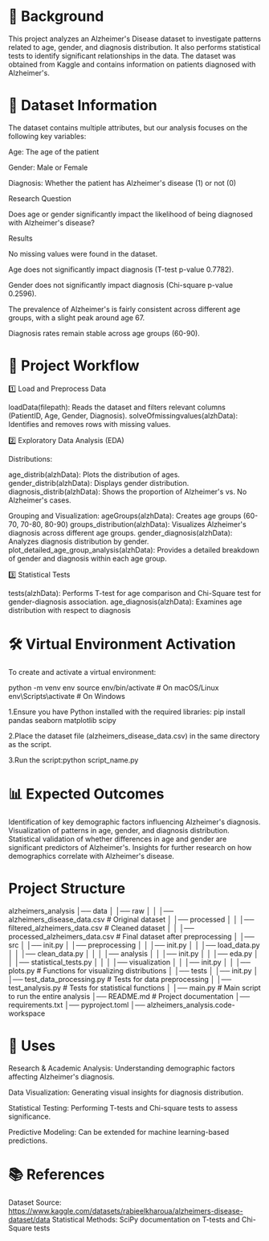 # 📌 Background

This project analyzes an Alzheimer's Disease dataset to investigate patterns related to age, gender, and diagnosis distribution. It also performs statistical tests to identify significant relationships in the data. The dataset was obtained from Kaggle and contains information on patients diagnosed with Alzheimer's.

# 📂 Dataset Information

The dataset contains multiple attributes, but our analysis focuses on the following key variables:

Age: The age of the patient

Gender: Male or Female

Diagnosis: Whether the patient has Alzheimer's disease (1) or not (0)

Research Question

Does age or gender significantly impact the likelihood of being diagnosed with Alzheimer's disease?

Results

No missing values were found in the dataset.

Age does not significantly impact diagnosis (T-test p-value 0.7782).

Gender does not significantly impact diagnosis (Chi-square p-value 0.2596).

The prevalence of Alzheimer's is fairly consistent across different age groups, with a slight peak around age 67.

Diagnosis rates remain stable across age groups (60-90).

# 🚀 Project Workflow

1️⃣ Load and Preprocess Data

loadData(filepath): Reads the dataset and filters relevant columns (PatientID, Age, Gender, Diagnosis). solveOfmissingvalues(alzhData): Identifies and removes rows with missing values.

2️⃣ Exploratory Data Analysis (EDA)

Distributions:

age_distrib(alzhData): Plots the distribution of ages. gender_distrib(alzhData): Displays gender distribution. diagnosis_distrib(alzhData): Shows the proportion of Alzheimer's vs. No Alzheimer's cases.

Grouping and Visualization: ageGroups(alzhData): Creates age groups (60-70, 70-80, 80-90) groups_distribution(alzhData): Visualizes Alzheimer's diagnosis across different age groups. gender_diagnosis(alzhData): Analyzes diagnosis distribution by gender. plot_detailed_age_group_analysis(alzhData): Provides a detailed breakdown of gender and diagnosis within each age group.

3️⃣ Statistical Tests

tests(alzhData): Performs T-test for age comparison and Chi-Square test for gender-diagnosis association. age_diagnosis(alzhData): Examines age distribution with respect to diagnosis

# 🛠 Virtual Environment Activation

To create and activate a virtual environment:

python -m venv env source env/bin/activate # On macOS/Linux env\Scripts\activate # On Windows

1.Ensure you have Python installed with the required libraries: pip install pandas seaborn matplotlib scipy 

2.Place the dataset file (alzheimers_disease_data.csv) in the same directory as the script. 

3.Run the script:python script_name.py

# 📊 Expected Outcomes

Identification of key demographic factors influencing Alzheimer's diagnosis.
Visualization of patterns in age, gender, and diagnosis distribution.
Statistical validation of whether differences in age and gender are significant predictors of Alzheimer's. 
Insights for further research on how demographics correlate with Alzheimer's disease.

# Project Structure

alzheimers_analysis │── data │ │── raw │ │ │── alzheimers_disease_data.csv # Original dataset │ │── processed │ │ │── filtered_alzheimers_data.csv # Cleaned dataset │ │ │── processed_alzheimers_data.csv # Final dataset after preprocessing │ │── src │ │── init.py │ │── preprocessing │ │ │── init.py │ │ │── load_data.py │ │ │── clean_data.py │ │ │ │── analysis │ │ │── init.py │ │ │── eda.py
│ │ │── statistical_tests.py
│ │ │ │── visualization │ │ │── init.py │ │ │── plots.py # Functions for visualizing distributions │ │── tests │ │── init.py │ │── test_data_processing.py # Tests for data preprocessing │ │── test_analysis.py # Tests for statistical functions │ │── main.py # Main script to run the entire analysis │── README.md # Project documentation │── requirements.txt
│── pyproject.toml
│── alzheimers_analysis.code-workspace

# 📌 Uses

Research & Academic Analysis: Understanding demographic factors affecting Alzheimer's diagnosis.

Data Visualization: Generating visual insights for diagnosis distribution.

Statistical Testing: Performing T-tests and Chi-square tests to assess significance.

Predictive Modeling: Can be extended for machine learning-based predictions.

# 📚 References

Dataset Source: https://www.kaggle.com/datasets/rabieelkharoua/alzheimers-disease-dataset/data Statistical Methods: SciPy documentation on T-tests and Chi-Square tests

